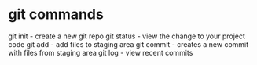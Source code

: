 # git commands

git init - create a new git repo
git status - view the change to your project code
git add - add files to staging area
git commit - creates a new commit with files from staging area
git log - view recent commits